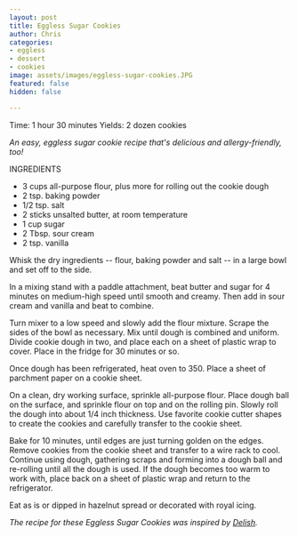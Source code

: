 ```yaml
---
layout: post
title: Eggless Sugar Cookies
author: Chris
categories:
- eggless
- dessert
- cookies
image: assets/images/eggless-sugar-cookies.JPG
featured: false
hidden: false

---
```

Time:  1 hour 30 minutes Yields: 2 dozen cookies

_An easy, eggless sugar cookie recipe that's delicious and allergy-friendly, too!_

INGREDIENTS

* 3 cups all-purpose flour, plus more for rolling out the cookie dough
* 2 tsp. baking powder
* 1/2 tsp. salt
* 2 sticks unsalted butter, at room temperature
* 1 cup sugar
* 2 Tbsp. sour cream
* 2 tsp. vanilla

Whisk the dry ingredients -- flour, baking powder and salt -- in a large bowl and set off to the side.

In a mixing stand with a paddle attachment, beat butter and sugar for 4 minutes on medium-high speed until smooth and creamy. Then add in sour cream and vanilla and beat to combine.

Turn mixer to a low speed and slowly add the flour mixture. Scrape the sides of the bowl as necessary. Mix until dough is combined and uniform. Divide cookie dough in two, and place each on a sheet of plastic wrap to cover. Place in the fridge for 30 minutes or so.

Once dough has been refrigerated, heat oven to 350. Place a sheet of parchment paper on a cookie sheet.

On a clean, dry working surface, sprinkle all-purpose flour. Place dough ball on the surface, and sprinkle flour on top and on the rolling pin. Slowly roll the dough into about 1/4 inch thickness. Use favorite cookie cutter shapes to create the cookies and carefully transfer to the cookie sheet.

Bake for 10 minutes, until edges are just turning golden on the edges. Remove cookies from the cookie sheet and transfer to a wire rack to cool. Continue using dough, gathering scraps and forming into a dough ball and re-rolling until all the dough is used. If the dough becomes too warm to work with, place back on a sheet of plastic wrap and return to the refrigerator.

Eat as is or dipped in hazelnut spread or decorated with royal icing.

_The recipe for these Eggless Sugar Cookies was inspired by_ [_Delish_](https://www.delish.com/cooking/recipe-ideas/recipes/a23347/eggless-sugar-cookies-recipe-del1214/)_._ 